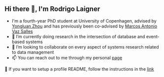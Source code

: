 <!--
**rnlaigner/rnlaigner** is a ✨ _special_ ✨ repository because its `README.md` (this file) appears on your GitHub profile.

Here are some ideas to get you started:

- 🔭 I’m currently working on ...
- 🌱 I’m currently learning ...
- 👯 I’m looking to collaborate on ...
- 🤔 I’m looking for help with ...
- 💬 Ask me about ...
- 📫 How to reach me: ...
- 😄 Pronouns: ...
- ⚡ Fun fact: ...
-->

## Hi there 👋, I'm Rodrigo Laigner

-  I'm a fourth-year PhD student at University of Copenhagen, advised by [Yongluan Zhou](ylzhou.github.io/) and has previously been co-advised by [Marcos Antonio Vaz Salles](http://hjemmesider.diku.dk/~vmarcos/)
- 🔭 I’m currently doing research in the intersection of database and event-based systems
- 👯 I’m looking to collaborate on every aspect of systems research related to data management
- 📫 You can reach out to me through my personal [page](https://rnlaigner.github.io/)

💬 If you want to setup a profile README, follow the instructions in the [link](https://docs.github.com/en/free-pro-team@latest/github/setting-up-and-managing-your-github-profile/managing-your-profile-readme)
